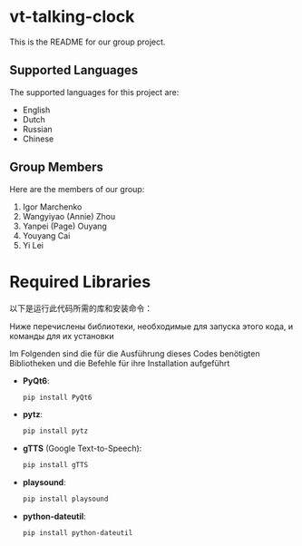 # vt-talking-clock

This is the README for our group project.

## Supported Languages
The supported languages for this project are:
- English
- Dutch
- Russian
- Chinese

## Group Members
Here are the members of our group:

1. Igor Marchenko
2. Wangyiyao (Annie) Zhou
3. Yanpei (Page) Ouyang
4. Youyang Cai
5. Yi Lei

# Required Libraries

以下是运行此代码所需的库和安装命令：

Ниже перечислены библиотеки, необходимые для запуска этого кода, и команды для их установки

Im Folgenden sind die für die Ausführung dieses Codes benötigten Bibliotheken und die Befehle für ihre Installation aufgeführt

- **PyQt6**:
    ```bash
    pip install PyQt6
    ```
- **pytz**:
    ```bash
    pip install pytz
    ```
- **gTTS** (Google Text-to-Speech):
    ```bash
    pip install gTTS
    ```
- **playsound**:
    ```bash
    pip install playsound
    ```
- **python-dateutil**:
    ```bash
    pip install python-dateutil
    ```

